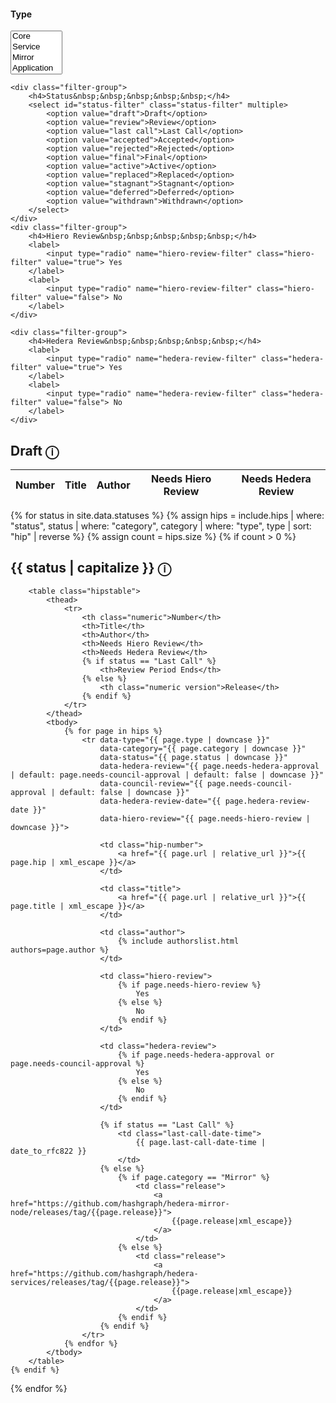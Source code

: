 <div class="hip-filters filter-wrap">
    <div class="filter-group">
        <h4>Type&nbsp;&nbsp;&nbsp;&nbsp;&nbsp;</h4>
        <select id="type-filter" class="type-filter" multiple>
            <option value="core">Core</option>
            <option value="service">Service</option>
            <option value="mirror">Mirror</option>
            <option value="application">Application</option>
            <option value="informational">Informational</option>
            <option value="process">Process</option>
        </select>
    </div>
    
    <div class="filter-group">
        <h4>Status&nbsp;&nbsp;&nbsp;&nbsp;&nbsp;</h4>
        <select id="status-filter" class="status-filter" multiple>
            <option value="draft">Draft</option>
            <option value="review">Review</option>
            <option value="last call">Last Call</option>
            <option value="accepted">Accepted</option>
            <option value="rejected">Rejected</option>
            <option value="final">Final</option>
            <option value="active">Active</option>
            <option value="replaced">Replaced</option>
            <option value="stagnant">Stagnant</option>
            <option value="deferred">Deferred</option>
            <option value="withdrawn">Withdrawn</option>
        </select>
    </div>
    <div class="filter-group">
        <h4>Hiero Review&nbsp;&nbsp;&nbsp;&nbsp;&nbsp;</h4>
        <label>
            <input type="radio" name="hiero-review-filter" class="hiero-filter" value="true"> Yes
        </label>
        <label>
            <input type="radio" name="hiero-review-filter" class="hiero-filter" value="false"> No
        </label>
    </div>
    
    <div class="filter-group">
        <h4>Hedera Review&nbsp;&nbsp;&nbsp;&nbsp;&nbsp;</h4>
        <label>
            <input type="radio" name="hedera-review-filter" class="hedera-filter" value="true"> Yes
        </label>
        <label>
            <input type="radio" name="hedera-review-filter" class="hedera-filter" value="false"> No
        </label>
    </div>
    
</div>

<div class="no-hips-message" style="display: none;">
    No HIPs exist for this filter.
</div>

<!-- First render the draft section -->
<h2 id="draft">Draft <span class="status-tooltip" data-tooltip="Draft">ⓘ</span></h2>
<table class="hipstable draft-table">
    <thead>
        <tr>
            <th class="numeric">Number</th>
            <th>Title</th>
            <th>Author</th>
            <th>Needs Hiero Review</th>
            <th>Needs Hedera Review</th>
        </tr>
    </thead>
    <tbody class="draft-tbody"></tbody>
</table>

<!-- Then render the rest of the statuses -->
{% for status in site.data.statuses %}
    {% assign hips = include.hips | where: "status", status | where: "category", category | where: "type", type | sort: "hip" | reverse %}
    {% assign count = hips.size %}
    {% if count > 0 %}
        <h2 id="{{ status | slugify }}">
            {{ status | capitalize }} 
            <span class="status-tooltip" data-tooltip="{{ status }}">ⓘ</span>
        </h2>
        
        <table class="hipstable">
            <thead>
                <tr>
                    <th class="numeric">Number</th>
                    <th>Title</th>
                    <th>Author</th>
                    <th>Needs Hiero Review</th>
                    <th>Needs Hedera Review</th>
                    {% if status == "Last Call" %}
                        <th>Review Period Ends</th>
                    {% else %}
                        <th class="numeric version">Release</th>
                    {% endif %}
                </tr>
            </thead>
            <tbody>
                {% for page in hips %}
                    <tr data-type="{{ page.type | downcase }}"
                        data-category="{{ page.category | downcase }}"
                        data-status="{{ page.status | downcase }}"
                        data-hedera-review="{{ page.needs-hedera-approval | default: page.needs-council-approval | default: false | downcase }}"
                        data-council-review="{{ page.needs-council-approval | default: false | downcase }}"
                        data-hedera-review-date="{{ page.hedera-review-date }}"
                        data-hiero-review="{{ page.needs-hiero-review | downcase }}">
                        
                        <td class="hip-number">
                            <a href="{{ page.url | relative_url }}">{{ page.hip | xml_escape }}</a>
                        </td>
                        
                        <td class="title">
                            <a href="{{ page.url | relative_url }}">{{ page.title | xml_escape }}</a>
                        </td>
                        
                        <td class="author">
                            {% include authorslist.html authors=page.author %}
                        </td>
                        
                        <td class="hiero-review">
                            {% if page.needs-hiero-review %}
                                Yes
                            {% else %}
                                No
                            {% endif %}
                        </td>
                        
                        <td class="hedera-review">
                            {% if page.needs-hedera-approval or page.needs-council-approval %}
                                Yes
                            {% else %}
                                No
                            {% endif %}
                        </td>
                        
                        {% if status == "Last Call" %}
                            <td class="last-call-date-time">
                                {{ page.last-call-date-time | date_to_rfc822 }}
                            </td>
                        {% else %}
                            {% if page.category == "Mirror" %}
                                <td class="release">
                                    <a href="https://github.com/hashgraph/hedera-mirror-node/releases/tag/{{page.release}}">
                                        {{page.release|xml_escape}}
                                    </a>
                                </td>
                            {% else %}
                                <td class="release">
                                    <a href="https://github.com/hashgraph/hedera-services/releases/tag/{{page.release}}">
                                        {{page.release|xml_escape}}
                                    </a>
                                </td>
                            {% endif %}
                        {% endif %}
                    </tr>
                {% endfor %}
            </tbody>
        </table>
    {% endif %}
{% endfor %}